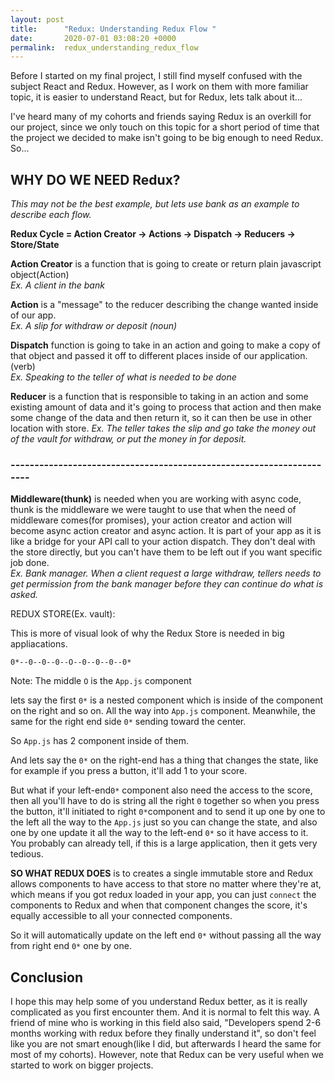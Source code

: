 ```yaml
---
layout: post
title:      "Redux: Understanding Redux Flow "
date:       2020-07-01 03:08:20 +0000
permalink:  redux_understanding_redux_flow
---
```



Before I started on my final project, I still find myself confused with the subject React and Redux. However, as I work on them with more familiar topic, it is easier to understand React, but for Redux, lets talk about it... 

I've heard many of my cohorts and friends saying Redux is an overkill for our project, since we only touch on this topic for a short period of time that the project we decided to make isn't going to be big enough to need Redux. So...

## WHY DO WE NEED Redux?

*This may not be the best example, but lets use bank as an example to describe each flow.*

**Redux Cycle =  Action Creator -> Actions -> Dispatch -> Reducers -> Store/State**

**Action Creator** is a function that is going to create or return plain javascript object(Action)  
*Ex. A client in the bank*

**Action** is a "message" to the reducer describing the change wanted inside of our app.  
*Ex. A slip for withdraw or deposit (noun)*

**Dispatch** function is going to take in an action and going to make a copy of that object and passed it off to different places inside of our application.(verb)  
*Ex. Speaking to the teller of what is needed to be done*

**Reducer** is a function that is responsible to taking in an action and some existing amount of data and it's going to process that action and then make some change of the data and then return it, so it can then be use in other location with store.
*Ex. The teller takes the slip and go take the money out of the vault for withdraw, or put the money in for deposit.*


### ---------------------------------------------------------------------
**Middleware(thunk)** is needed when you are working with async code, thunk is the middleware we were taught to use that when the need of middleware comes(for promises), your action creator and action will become async action creator and async action. It is part of your app as it is like a bridge for your API call to your action dispatch. They don't deal with the store directly, but you can't have them to be left out if you want specific job done.  
*Ex. Bank manager. When a client request a large withdraw, tellers needs to get permission from the bank manager before they can continue do what is asked.*


REDUX STORE(Ex. vault): 

This is more of visual look of why the Redux Store is needed in big appliacations.

``` 0*--0--0--0--O--0--0--0--0* ```

Note: The middle `O` is the `App.js` component

lets say the first `0*` is a nested component which is inside of the component on the right and so on. All the way into `App.js` component. Meanwhile, the same for the right end side `0*` sending toward the center.

So `App.js` has 2 component inside of them.  

And lets say the `0*` on the right-end has a thing that changes the state, like for example if you press a button, it'll add 1 to your score. 

But what if your left-end`0*` component also need the access to the score, then all you'll have to do is string all the right `0` together so when you press the button, it'll initiated to right `0*`component and to send it up one by one to the left all the way to the `App.js` just so you can change the state, and also one by one update it all the way to the left-end `0*` so it have access to it. You probably can already tell, if this is a large application, then it gets very tedious.


**SO WHAT REDUX DOES** is to creates a single immutable store and Redux allows components to have access to that store no matter where they're at, which means if you got redux loaded in your app, you can just `connect` the components to Redux and when that component changes the score, it's equally accessible to all your connected components.

So it will automatically update on the left end `0*` without passing all the way from right end `0*` one by one.

## Conclusion
I hope this may help some of you understand Redux better, as it is really complicated as you first encounter them. And it is normal to felt this way. A friend of mine who is working in this field also said, "Developers spend 2-6 months working with redux before they finally understand it", so don't feel like you are not smart enough(like I did, but afterwards I heard the same for most of my cohorts). However, note that Redux can be very useful when we started to work on bigger projects.
